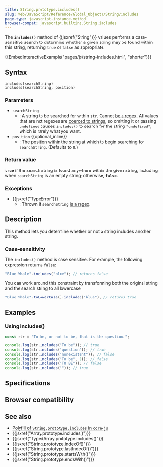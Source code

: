 ```yaml
---
title: String.prototype.includes()
slug: Web/JavaScript/Reference/Global_Objects/String/includes
page-type: javascript-instance-method
browser-compat: javascript.builtins.String.includes
---
```




The **`includes()`** method of {{jsxref("String")}} values performs a case-sensitive search to determine whether a given string may be found within this string, returning `true` or `false` as appropriate.

{{EmbedInteractiveExample("pages/js/string-includes.html", "shorter")}}

## Syntax

```js-nolint
includes(searchString)
includes(searchString, position)
```

### Parameters

- `searchString`
  - : A string to be searched for within `str`. Cannot [be a regex](/Web/JavaScript/Reference/Global_Objects/RegExp#special_handling_for_regexes). All values that are not regexes are [coerced to strings](/Web/JavaScript/Reference/Global_Objects/String#string_coercion), so omitting it or passing `undefined` causes `includes()` to search for the string `"undefined"`, which is rarely what you want.
- `position` {{optional_inline}}
  - : The position within the string at which to begin searching for `searchString`. (Defaults to `0`.)

### Return value

**`true`** if the search string is found anywhere within the given string, including when `searchString` is an empty string; otherwise, **`false`**.

### Exceptions

- {{jsxref("TypeError")}}
  - : Thrown if `searchString` [is a regex](/Web/JavaScript/Reference/Global_Objects/RegExp#special_handling_for_regexes).

## Description

This method lets you determine whether or not a string includes another string.

### Case-sensitivity

The `includes()` method is case sensitive. For example, the following expression returns `false`:

```js
"Blue Whale".includes("blue"); // returns false
```

You can work around this constraint by transforming both the original string and the search string to all lowercase:

```js
"Blue Whale".toLowerCase().includes("blue"); // returns true
```

## Examples

### Using includes()

```js
const str = "To be, or not to be, that is the question.";

console.log(str.includes("To be")); // true
console.log(str.includes("question")); // true
console.log(str.includes("nonexistent")); // false
console.log(str.includes("To be", 1)); // false
console.log(str.includes("TO BE")); // false
console.log(str.includes("")); // true
```

## Specifications



## Browser compatibility



## See also

- [Polyfill of `String.prototype.includes` in `core-js`](https://github.com/zloirock/core-js#ecmascript-string-and-regexp)
- {{jsxref("Array.prototype.includes()")}}
- {{jsxref("TypedArray.prototype.includes()")}}
- {{jsxref("String.prototype.indexOf()")}}
- {{jsxref("String.prototype.lastIndexOf()")}}
- {{jsxref("String.prototype.startsWith()")}}
- {{jsxref("String.prototype.endsWith()")}}
